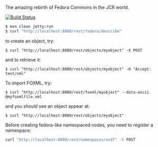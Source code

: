 The amazing rebirth of Fedora Commons in the JCR world.

[![Build
Status](https://travis-ci.org/futures/ff-modeshape-prototype.png?branch=master)](undefined)

```bash
$ mvn clean jetty:run
$ curl "http://localhost:8080/rest/fedora/describe"
```
to create an object, try:

```
$ curl "http://localhost:8080/rest/objects/myobject" -X POST
```
and to retrieve it:

```
$ curl "http://localhost:8080/rest/objects/myobject" -H "Accept: text/xml"
```

To import FOXML, try:
```
$ curl "http://localhost:8080/rest/foxml/myobject" --data-ascii @myfoxmlfile.xml
```
and you should see an object appear at:
```
$ curl "http://localhost:8080/rest/objects/myobject"
```

Before creating fedora-like namespaced nodes, you need to register a namespace:

```bash
curl "http://localhost:8080/rest/namespaces/asdf" -X POST
```
